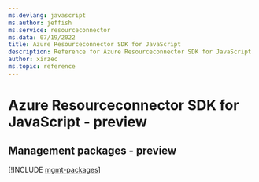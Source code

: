 ```yaml
---
ms.devlang: javascript
ms.author: jeffish
ms.service: resourceconnector
ms.data: 07/19/2022
title: Azure Resourceconnector SDK for JavaScript
description: Reference for Azure Resourceconnector SDK for JavaScript
author: xirzec
ms.topic: reference
---
```

# Azure Resourceconnector SDK for JavaScript - preview

## Management packages - preview
[!INCLUDE [mgmt-packages](resourceconnector-mgmt-index.md)]
